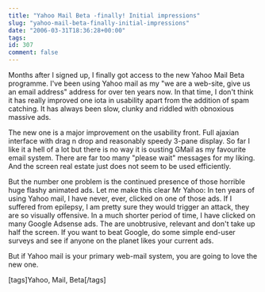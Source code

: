 ```yaml
---
title: "Yahoo Mail Beta -finally! Initial impressions"
slug: "yahoo-mail-beta-finally-initial-impressions"
date: "2006-03-31T18:36:28+00:00"
tags:
id: 307
comment: false
---
```


Months after I signed up, I finally got access to the new Yahoo Mail Beta programme. I've been using Yahoo mail as my "we are a web-site, give us an email address" address for over ten years now. In that time, I don't think it has really improved one iota in usability apart from the addition of spam catching. It has always been slow, clunky and riddled with obnoxious massive ads.

The new one is a major improvement on the usability front. Full ajaxian interface with drag n drop and reasonably speedy 3-pane display. So far I like it a hell of a lot but there is no way it is ousting GMail as my favourite email system. There are far too many "please wait" messages for my liking. And the screen real estate just does not seem to be used efficiently.

But the number one problem is the continued presence of those horrible huge flashy animated ads. Let me make this clear Mr Yahoo: In ten years of using Yahoo mail, I have never, ever, clicked on one of those ads. If I suffered from epilepsy, I am pretty sure they would trigger an attack, they are so visually  offensive. In a much shorter period of time, I have clicked on many Google Adsense ads. The are unobtrusive, relevant and don't take up half the screen. If you want to beat Google, do some simple end-user surveys and see if anyone on the planet likes your current ads.

But if Yahoo mail is your primary web-mail system, you are going to love the new one.

[tags]Yahoo, Mail, Beta[/tags]
